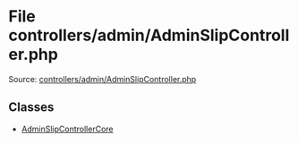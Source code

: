 File controllers/admin/AdminSlipController.php
=========

Source: [controllers/admin/AdminSlipController.php](https://github.com/PrestaShop/PrestaShop/blob/1.5.6.2/controllers/admin/AdminSlipController.php)


Classes
-------

* [AdminSlipControllerCore](class.AdminSlipControllerCore.md)

